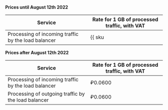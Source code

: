 **Prices until August 12th 2022**

| Service | Rate for 1 GB of processed traffic, with VAT |
| ----- | ----- |
| Processing of incoming traffic by the load balancer | {{ sku|RUB|nlb.vip_bytes.ingress|string }} |

**Prices after August 12th 2022**

| Service | Rate for 1 GB of processed traffic, with VAT |
| ----- | ----- |
| Processing of incoming traffic by the load balancer | ₽0.0600 |
| Processing of outgoing traffic by the load balancer | ₽0.0600 |
